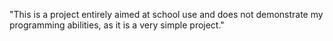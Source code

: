 "This is a project entirely aimed at school use and does not demonstrate my programming abilities, as it is a very simple project."

